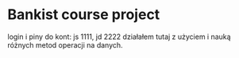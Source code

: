 # Bankist course project

login i piny do kont: js 1111, jd 2222
działałem tutaj z użyciem i nauką różnych metod operacji na danych.